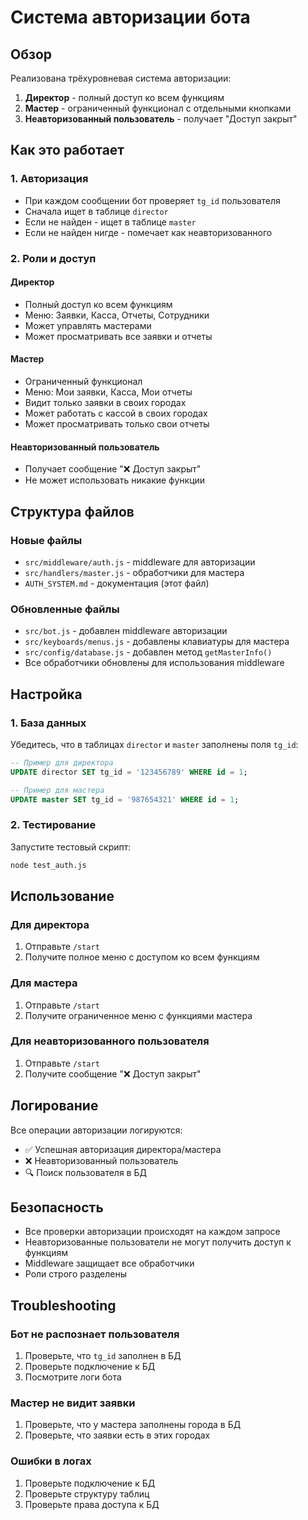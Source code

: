 # Система авторизации бота

## Обзор

Реализована трёхуровневая система авторизации:

1. **Директор** - полный доступ ко всем функциям
2. **Мастер** - ограниченный функционал с отдельными кнопками
3. **Неавторизованный пользователь** - получает "Доступ закрыт"

## Как это работает

### 1. Авторизация
- При каждом сообщении бот проверяет `tg_id` пользователя
- Сначала ищет в таблице `director`
- Если не найден - ищет в таблице `master`
- Если не найден нигде - помечает как неавторизованного

### 2. Роли и доступ

#### Директор
- Полный доступ ко всем функциям
- Меню: Заявки, Касса, Отчеты, Сотрудники
- Может управлять мастерами
- Может просматривать все заявки и отчеты

#### Мастер
- Ограниченный функционал
- Меню: Мои заявки, Касса, Мои отчеты
- Видит только заявки в своих городах
- Может работать с кассой в своих городах
- Может просматривать только свои отчеты

#### Неавторизованный пользователь
- Получает сообщение "❌ Доступ закрыт"
- Не может использовать никакие функции

## Структура файлов

### Новые файлы
- `src/middleware/auth.js` - middleware для авторизации
- `src/handlers/master.js` - обработчики для мастера
- `AUTH_SYSTEM.md` - документация (этот файл)

### Обновленные файлы
- `src/bot.js` - добавлен middleware авторизации
- `src/keyboards/menus.js` - добавлены клавиатуры для мастера
- `src/config/database.js` - добавлен метод `getMasterInfo()`
- Все обработчики обновлены для использования middleware

## Настройка

### 1. База данных
Убедитесь, что в таблицах `director` и `master` заполнены поля `tg_id`:

```sql
-- Пример для директора
UPDATE director SET tg_id = '123456789' WHERE id = 1;

-- Пример для мастера
UPDATE master SET tg_id = '987654321' WHERE id = 1;
```

### 2. Тестирование
Запустите тестовый скрипт:
```bash
node test_auth.js
```

## Использование

### Для директора
1. Отправьте `/start`
2. Получите полное меню с доступом ко всем функциям

### Для мастера
1. Отправьте `/start`
2. Получите ограниченное меню с функциями мастера

### Для неавторизованного пользователя
1. Отправьте `/start`
2. Получите сообщение "❌ Доступ закрыт"

## Логирование

Все операции авторизации логируются:
- ✅ Успешная авторизация директора/мастера
- ❌ Неавторизованный пользователь
- 🔍 Поиск пользователя в БД

## Безопасность

- Все проверки авторизации происходят на каждом запросе
- Неавторизованные пользователи не могут получить доступ к функциям
- Middleware защищает все обработчики
- Роли строго разделены

## Troubleshooting

### Бот не распознает пользователя
1. Проверьте, что `tg_id` заполнен в БД
2. Проверьте подключение к БД
3. Посмотрите логи бота

### Мастер не видит заявки
1. Проверьте, что у мастера заполнены города в БД
2. Проверьте, что заявки есть в этих городах

### Ошибки в логах
1. Проверьте подключение к БД
2. Проверьте структуру таблиц
3. Проверьте права доступа к БД
